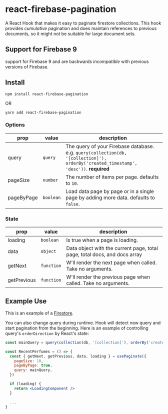 # react-firebase-pagination

A React Hook that makes it easy to paginate firestore collections.
This hook provides _cumulative_ pagination and does maintain references to previous
documents, so it might not be suitable for large document sets.

## Support for Firebase 9

support for Firebase 9 and are backwards _incompatible_ with previous versions of Firebase.

## Install

```
npm install react-firebase-pagination
```

OR

```
yarn add react-firebase-pagination
```

### Options

| prop       | value     | description                                                                                                                           |
| ---------- | --------- | ------------------------------------------------------------------------------------------------------------------------------------- |
| query      | `query`   | The query of your Firebase database. e.g. `query(collection(db, '[collection]'), orderBy('created_timestamp', 'desc'))`. **required** |
| pageSize   | `number`  | The number of items per page. defaults to `10`.                                                                                       |
| pageByPage | `boolean` | Load data page by page or in a single page by adding more data. defaults to `false`.                                                  |

### State

| prop        | value      | description                                                               |
| ----------- | ---------- | ------------------------------------------------------------------------- |
| loading     | `boolean`  | Is true when a page is loading.                                           |
| data        | `object`   | Data object with the current page, total page, total docs, and docs array |
| getNext     | `function` | W'll render the next page when called. Take no arguments.                 |
| getPrevious | `function` | W'll render the previous page when called. Take no arguments.             |

## Example Use

This is an example of a [Firestore](https://firebase.google.com/docs/firestore/).

You can also change query during runtime. Hook will detect new query and start pagination from the beginning.
Here is an example of controlling query's `orderDirection` by React's state:

```jsx
const mainQuery = query(collection(db, '[collection]'), orderBy('created_timestamp', 'desc'))

const RecentPerfumes = () => {
  const { getNext, getPrevious, data, loading } = usePaginate({
    pageSize: 10,
    pageByPage: true,
    query: mainQuery,
  })

  if (loading) {
    return <LoadingComponent />
  }

  ...
}
```
